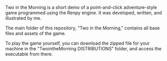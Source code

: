 Two in the Morning is a short demo of a point-and-click adventure-style game programmed using the Renpy engine. It was developed, written, and illustrated by me. 

The main folder of this repository, "Two in the Morning," contains all base files and assets of the game. 

To play the game yourself, you can download the zipped file for your machine in the "TwointheMorning DISTRIBUTIONS" folder, and access the executable from there.
